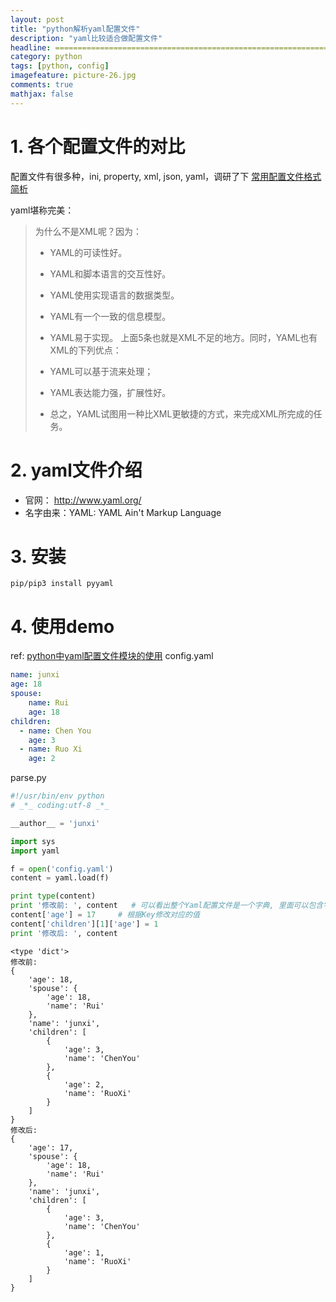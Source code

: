 ```yaml
---
layout: post
title: "python解析yaml配置文件"
description: "yaml比较适合做配置文件"
headline: ===============================================================================
category: python
tags: [python, config]
imagefeature: picture-26.jpg
comments: true
mathjax: false
---
```


# 1. 各个配置文件的对比
配置文件有很多种，ini, property, xml, json, yaml，调研了下
[常用配置文件格式简析](http://zengrong.net/post/2360.htm)

yaml堪称完美：

>为什么不是XML呢？因为：
>
> - YAML的可读性好。
> - YAML和脚本语言的交互性好。
> - YAML使用实现语言的数据类型。
> - YAML有一个一致的信息模型。
> - YAML易于实现。
>上面5条也就是XML不足的地方。同时，YAML也有XML的下列优点：
>
> - YAML可以基于流来处理；
> - YAML表达能力强，扩展性好。
> - 总之，YAML试图用一种比XML更敏捷的方式，来完成XML所完成的任务。

# 2. yaml文件介绍
- 官网： http://www.yaml.org/
- 名字由来：YAML: YAML Ain't Markup Language

# 3. 安装
`pip/pip3 install pyyaml`

# 4. 使用demo
ref: [python中yaml配置文件模块的使用](http://www.jianshu.com/p/f21b9306a68d)
config.yaml

```yaml
name: junxi
age: 18
spouse:
    name: Rui
    age: 18
children:
  - name: Chen You
    age: 3
  - name: Ruo Xi
    age: 2
```

parse.py


```python
#!/usr/bin/env python
# _*_ coding:utf-8 _*_

__author__ = 'junxi'

import sys
import yaml

f = open('config.yaml')
content = yaml.load(f)

print type(content)
print '修改前: ', content   # 可以看出整个Yaml配置文件是一个字典, 里面可以包含字典和列表
content['age'] = 17     # 根据Key修改对应的值
content['children'][1]['age'] = 1
print '修改后: ', content
```

```out
<type 'dict'>
修改前:
{
    'age': 18,
    'spouse': {
        'age': 18,
        'name': 'Rui'
    },
    'name': 'junxi',
    'children': [
        {
            'age': 3,
            'name': 'ChenYou'
        },
        {
            'age': 2,
            'name': 'RuoXi'
        }
    ]
}
修改后:
{
    'age': 17,
    'spouse': {
        'age': 18,
        'name': 'Rui'
    },
    'name': 'junxi',
    'children': [
        {
            'age': 3,
            'name': 'ChenYou'
        },
        {
            'age': 1,
            'name': 'RuoXi'
        }
    ]
}
```